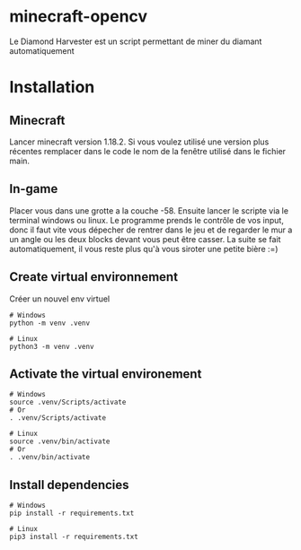 # minecraft-opencv
Le Diamond Harvester est un script permettant de miner du diamant automatiquement

# Installation

## Minecraft

Lancer minecraft version 1.18.2. Si vous voulez utilisé une version plus récentes remplacer dans le code le nom de la fenêtre utilisé dans le fichier main.

## In-game

Placer vous dans une grotte a la couche -58. Ensuite lancer le scripte via le terminal windows ou linux. Le programme prends le contrôle de vos input, donc il faut vite vous dépecher de rentrer dans le jeu et de regarder le mur a un angle ou les deux blocks devant vous peut être casser. La suite se fait automatiquement, il vous reste plus qu'à vous siroter une petite bière :=)

## Create virtual environnement

Créer un nouvel env virtuel

```
# Windows
python -m venv .venv
```
```
# Linux
python3 -m venv .venv
```

## Activate the virtual environement

```
# Windows
source .venv/Scripts/activate
# Or
. .venv/Scripts/activate
```
```
# Linux
source .venv/bin/activate
# Or
. .venv/bin/activate
```

## Install dependencies

```
# Windows
pip install -r requirements.txt
```

```
# Linux
pip3 install -r requirements.txt
```
